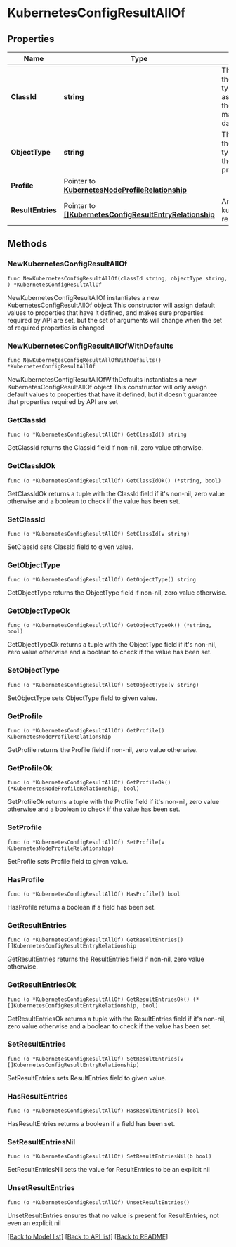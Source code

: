 # KubernetesConfigResultAllOf

## Properties

Name | Type | Description | Notes
------------ | ------------- | ------------- | -------------
**ClassId** | **string** | The fully-qualified name of the instantiated, concrete type. This property is used as a discriminator to identify the type of the payload when marshaling and unmarshaling data. | [default to "kubernetes.ConfigResult"]
**ObjectType** | **string** | The fully-qualified name of the instantiated, concrete type. The value should be the same as the &#39;ClassId&#39; property. | [default to "kubernetes.ConfigResult"]
**Profile** | Pointer to [**KubernetesNodeProfileRelationship**](kubernetes.NodeProfile.Relationship.md) |  | [optional] 
**ResultEntries** | Pointer to [**[]KubernetesConfigResultEntryRelationship**](KubernetesConfigResultEntryRelationship.md) | An array of relationships to kubernetesConfigResultEntry resources. | [optional] 

## Methods

### NewKubernetesConfigResultAllOf

`func NewKubernetesConfigResultAllOf(classId string, objectType string, ) *KubernetesConfigResultAllOf`

NewKubernetesConfigResultAllOf instantiates a new KubernetesConfigResultAllOf object
This constructor will assign default values to properties that have it defined,
and makes sure properties required by API are set, but the set of arguments
will change when the set of required properties is changed

### NewKubernetesConfigResultAllOfWithDefaults

`func NewKubernetesConfigResultAllOfWithDefaults() *KubernetesConfigResultAllOf`

NewKubernetesConfigResultAllOfWithDefaults instantiates a new KubernetesConfigResultAllOf object
This constructor will only assign default values to properties that have it defined,
but it doesn't guarantee that properties required by API are set

### GetClassId

`func (o *KubernetesConfigResultAllOf) GetClassId() string`

GetClassId returns the ClassId field if non-nil, zero value otherwise.

### GetClassIdOk

`func (o *KubernetesConfigResultAllOf) GetClassIdOk() (*string, bool)`

GetClassIdOk returns a tuple with the ClassId field if it's non-nil, zero value otherwise
and a boolean to check if the value has been set.

### SetClassId

`func (o *KubernetesConfigResultAllOf) SetClassId(v string)`

SetClassId sets ClassId field to given value.


### GetObjectType

`func (o *KubernetesConfigResultAllOf) GetObjectType() string`

GetObjectType returns the ObjectType field if non-nil, zero value otherwise.

### GetObjectTypeOk

`func (o *KubernetesConfigResultAllOf) GetObjectTypeOk() (*string, bool)`

GetObjectTypeOk returns a tuple with the ObjectType field if it's non-nil, zero value otherwise
and a boolean to check if the value has been set.

### SetObjectType

`func (o *KubernetesConfigResultAllOf) SetObjectType(v string)`

SetObjectType sets ObjectType field to given value.


### GetProfile

`func (o *KubernetesConfigResultAllOf) GetProfile() KubernetesNodeProfileRelationship`

GetProfile returns the Profile field if non-nil, zero value otherwise.

### GetProfileOk

`func (o *KubernetesConfigResultAllOf) GetProfileOk() (*KubernetesNodeProfileRelationship, bool)`

GetProfileOk returns a tuple with the Profile field if it's non-nil, zero value otherwise
and a boolean to check if the value has been set.

### SetProfile

`func (o *KubernetesConfigResultAllOf) SetProfile(v KubernetesNodeProfileRelationship)`

SetProfile sets Profile field to given value.

### HasProfile

`func (o *KubernetesConfigResultAllOf) HasProfile() bool`

HasProfile returns a boolean if a field has been set.

### GetResultEntries

`func (o *KubernetesConfigResultAllOf) GetResultEntries() []KubernetesConfigResultEntryRelationship`

GetResultEntries returns the ResultEntries field if non-nil, zero value otherwise.

### GetResultEntriesOk

`func (o *KubernetesConfigResultAllOf) GetResultEntriesOk() (*[]KubernetesConfigResultEntryRelationship, bool)`

GetResultEntriesOk returns a tuple with the ResultEntries field if it's non-nil, zero value otherwise
and a boolean to check if the value has been set.

### SetResultEntries

`func (o *KubernetesConfigResultAllOf) SetResultEntries(v []KubernetesConfigResultEntryRelationship)`

SetResultEntries sets ResultEntries field to given value.

### HasResultEntries

`func (o *KubernetesConfigResultAllOf) HasResultEntries() bool`

HasResultEntries returns a boolean if a field has been set.

### SetResultEntriesNil

`func (o *KubernetesConfigResultAllOf) SetResultEntriesNil(b bool)`

 SetResultEntriesNil sets the value for ResultEntries to be an explicit nil

### UnsetResultEntries
`func (o *KubernetesConfigResultAllOf) UnsetResultEntries()`

UnsetResultEntries ensures that no value is present for ResultEntries, not even an explicit nil

[[Back to Model list]](../README.md#documentation-for-models) [[Back to API list]](../README.md#documentation-for-api-endpoints) [[Back to README]](../README.md)


